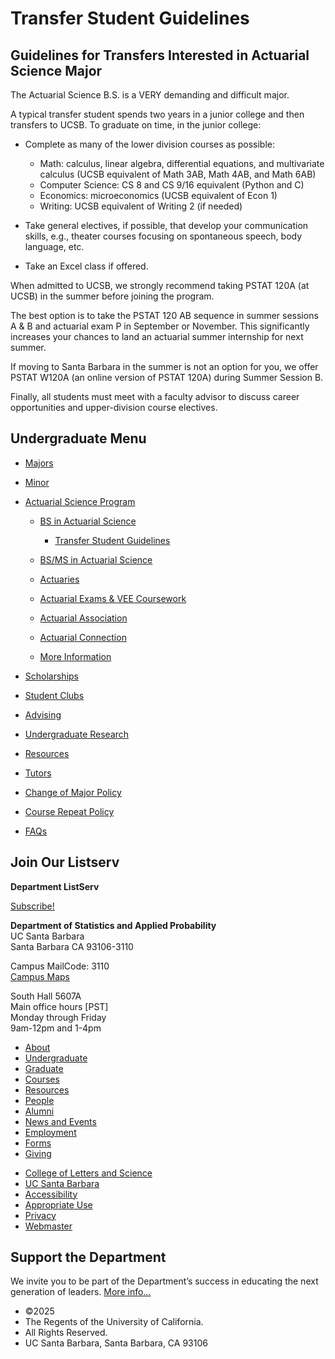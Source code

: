 # Transfer Student Guidelines

## Guidelines for Transfers Interested in Actuarial Science Major

The Actuarial Science B.S. is a VERY demanding and difficult major.

A typical transfer student spends two years in a junior college and then transfers to UCSB. To graduate on time, in the junior college:

- Complete as many of the lower division courses as possible:
  
  - Math: calculus, linear algebra, differential equations, and multivariate calculus (UCSB equivalent of Math 3AB, Math 4AB, and Math 6AB)
  - Computer Science: CS 8 and CS 9/16 equivalent (Python and C)
  - Economics: microeconomics (UCSB equivalent of Econ 1)
  - Writing: UCSB equivalent of Writing 2 (if needed)
- Take general electives, if possible, that develop your communication skills, e.g., theater courses focusing on spontaneous speech, body language, etc.
- Take an Excel class if offered.

When admitted to UCSB, we strongly recommend taking PSTAT 120A (at UCSB) in the summer before joining the program.

The best option is to take the PSTAT 120 AB sequence in summer sessions A &amp; B and actuarial exam P in September or November. This significantly increases your chances to land an actuarial summer internship for next summer.

If moving to Santa Barbara in the summer is not an option for you, we offer PSTAT W120A (an online version of PSTAT 120A) during Summer Session B.

Finally, all students must meet with a faculty advisor to discuss career opportunities and upper-division course electives.

## Undergraduate Menu

- [Majors](/undergrad/majors "Undergraduate Majors")
- [Minor](/undergrad/minor "Minor in Statistical Science")
- [Actuarial Science Program](/undergrad/actuarial-science "Actuarial Science Program")
  
  - [BS in Actuarial Science](/undergrad/actuarial-science/bs "BS in Actuarial Science")
    
    - [Transfer Student Guidelines](/undergrad/actuarial-science/bs/transfer "Transfer Student Guidelines")
  - [BS/MS in Actuarial Science](/undergrad/actuarial-science/bs-ms "BS/MS in Actuarial Science")
  - [Actuaries](/undergrad/actuarial-science/actuaries "Actuaries")
  - [Actuarial Exams &amp; VEE Coursework](/undergrad/actuarial-science/exam "Actuarial Exams & VEE Coursework")
  - [Actuarial Association](http://actuaryclub.pstat.ucsb.edu "Actuarial Association")
  - [Actuarial Connection](/undergrad/actuarial-science/connection "Actuarial Connection")
  - [More Information](/undergrad/actuarial-science/info "Actuarial Science Program - More Information")
- [Scholarships](/undergrad/scholarships "Undergraduate Scholarships")
- [Student Clubs](/undergrad/student-clubs "Student Clubs")
- [Advising](/undergrad/advising "Undergraduate Advising")
- [Undergraduate Research](/undergrad/research "Undergraduate Research")
- [Resources](/undergrad/resources "Undergraduate Resources")
- [Tutors](/undergrad/tutors "Tutors")
- [Change of Major Policy](/undergrad/major-change "Change of Major Policy")
- [Course Repeat Policy](/undergrad/course-repeat "Course Repeat Policy")
- [FAQs](/undergrad/faqs "Undergraduate FAQs")

## Join Our Listserv

**Department ListServ**

[Subscribe!](https://groups.google.com/u/1/a/pstat.ucsb.edu/g/pstat-undergrad?hl=en)

**Department of Statistics and Applied Probability**  
UC Santa Barbara  
Santa Barbara CA 93106-3110

Campus MailCode: 3110  
[Campus Maps](http://www.aw.id.ucsb.edu/maps/)

South Hall 5607A  
Main office hours \[PST]  
Monday through Friday  
9am-12pm and 1-4pm

- [About](/about "About")
- [Undergraduate](/undergrad)
- [Graduate](/graduate)
- [Courses](/courses)
- [Resources](/resources "Resources")
- [People](/people)
- [Alumni](/alumni "Undergraduate Alumni")
- [News and Events](/news)
- [Employment](/about/employment "Employment")
- [Forms](/forms "Forms")
- [Giving](/giving "Giving")

<!--THE END-->

- [College of Letters and Science](http://www.college.ucsb.edu "College of Letters and Science")
- [UC Santa Barbara](http://www.ucsb.edu "UC Santa Barbara")
- [Accessibility](/accessibility "Accessibility")
- [Appropriate Use](http://www.policy.ucsb.edu/terms_of_use/ "Appropriate Use")
- [Privacy](http://www.policy.ucsb.edu/privacy-notification/ "Privacy")
- [Webmaster](mailto:help@pstat.ucsb.edu "Webmaster")

## Support the Department

We invite you to be part of the Department’s success in educating the next generation of leaders. [More info...](/giving)

- ©2025
- The Regents of the University of California.
- All Rights Reserved.
- UC Santa Barbara, Santa Barbara, CA 93106